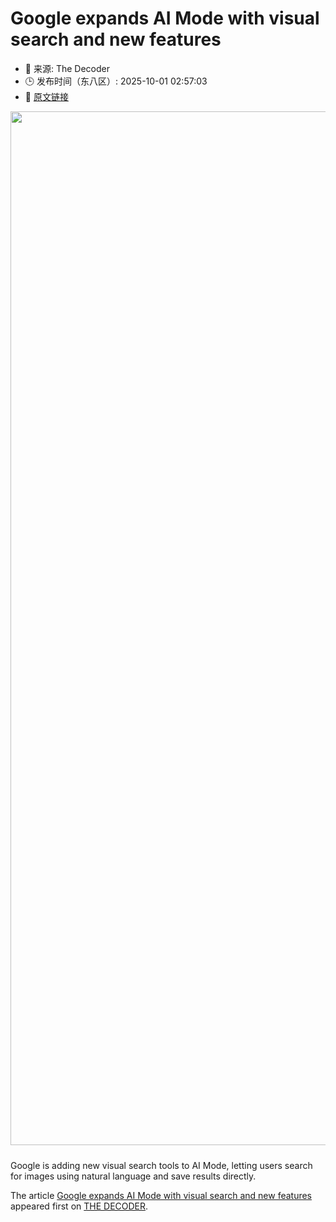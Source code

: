 # Google expands AI Mode with visual search and new features
- 📅 来源: The Decoder
- 🕒 发布时间（东八区）: 2025-10-01 02:57:03
- 🔗 [原文链接](https://the-decoder.com/google-expands-ai-mode-with-visual-search-and-new-features/)

<p><img alt="" class="attachment-full size-full wp-post-image" height="860" src="https://the-decoder.com/wp-content/uploads/2025/08/google_ai_mode_agentic.png" style="height: auto; margin-bottom: 10px;" width="1654" /></p>
<p>        Google is adding new visual search tools to AI Mode, letting users search for images using natural language and save results directly.</p>
<p>The article <a href="https://the-decoder.com/google-expands-ai-mode-with-visual-search-and-new-features/">Google expands AI Mode with visual search and new features</a> appeared first on <a href="https://the-decoder.com">THE DECODER</a>.</p>